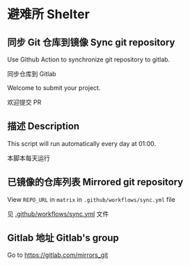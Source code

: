 # 避难所 Shelter

## 同步 Git 仓库到镜像 Sync git repository

Use Github Action to synchronize git repository to gitlab.

同步仓库到 Gitlab

Welcome to submit your project.

欢迎提交 PR

## 描述 Description

This script will run automatically every day at 01:00.

本脚本每天运行

## 已镜像的仓库列表 Mirrored git repository

View `REPO_URL` in `matrix` in `.github/workflows/sync.yml` file

见 [.github/workflows/sync.yml](.github/workflows/sync.yml) 文件

## Gitlab 地址 Gitlab's group

Go to https://gitlab.com/mirrors_git
